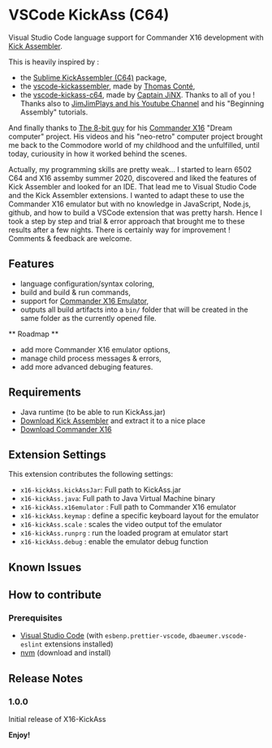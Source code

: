 # VSCode KickAss (C64)

Visual Studio Code language support for Commander X16 development with [Kick Assembler](http://www.theweb.dk/KickAssembler/Main.html#frontpage).

This is heavily inspired by :
- the [Sublime KickAssembler (C64)](https://github.com/Swoffa/SublimeKickAssemblerC64) package, 
- the [vscode-kickassembler](https://github.com/tomconte/vscode-kickassembler), made by [Thomas Conté](https://github.com/tomconte),
- the [vscode-kickass-c64](https://github.com/CaptainJiNX/vscode-kickass-c64), made by [Captain JiNX](https://github.com/CaptainJiNX/).
Thanks to all of you !
Thanks also to [JimJimPlays and his Youtube Channel](https://www.youtube.com/channel/UCVxS1_x-Ygd7O9Z-d0Kjk0A) and his "Beginning Assembly" tutorials.

And finally thanks to [The 8-bit guy](http://www.the8bitguy.com) for his [Commander X16](https://www.commanderx16.com) "Dream computer" project.
His videos and his "neo-retro" computer project brought me back to the Commodore world of my childhood and the unfulfilled, until today, curiousity in how it worked behind the scenes.

Actually, my programming skills are pretty weak... 
I started to learn 6502 C64 and X16 assemby summer 2020, discovered and liked the features of Kick Assembler and looked for an IDE. That lead me to Visual Studio Code and the Kick Assembler extensions. I wanted to adapt these to use the Commander X16 emulator but with no knowledge in JavaScript, Node.js, github, and how to build a VSCode extension that was pretty harsh. 
Hence I took a step by step and trial & error approach that brought me to these results after a few nights.
There is certainly way for improvement ! Comments & feedback are welcome.

## Features

- language configuration/syntax coloring,
- build and build & run commands,
- support for [Commander X16 Emulator](https://github.com/commanderx16/x16-emulator),
- outputs all build artifacts into a `bin/` folder that will be created in the same folder as the currently opened file.

** Roadmap **
- add more Commander X16 emulator options,
- manage child process messages & errors,
- add more advanced debuging features.

## Requirements

- Java runtime (to be able to run KickAss.jar)
- [Download Kick Assembler](http://www.theweb.dk/KickAssembler/KickAssembler.zip) and extract it to a nice place
- [Download Commander X16](https://www.commanderx16.com/forum/index.php?/files/file/25-commander-x16-emulator-winmaclinux/)

## Extension Settings

This extension contributes the following settings:
- `x16-kickAss.kickAssJar`: Full path to KickAss.jar
- `x16-kickAss.java`: Full path to Java Virtual Machine binary
- `x16-kickAss.x16emulator` : Full path to Commander X16 emulator
- `x16-kickAss.keymap` : define  a specific keyboard layout for the emulator
- `x16-kickAss.scale` : scales the video output tof the emulator
- `x16-kickAss.runprg` : run the loaded program at emulator start
- `x16-kickAss.debug` : enable the emulator debug function 

## Known Issues

## How to contribute

### Prerequisites

- [Visual Studio Code](https://code.visualstudio.com/) (with `esbenp.prettier-vscode`, `dbaeumer.vscode-eslint` extensions installed)
- [nvm](https://github.com/creationix/nvm) (download and install)

## Release Notes

### 1.0.0

Initial release of X16-KickAss

**Enjoy!**
